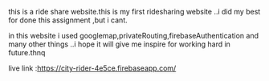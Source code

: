 this is a ride share website.this is my first ridesharing website ..i did my best for done this assignment ,but i cant.

in this website i used googlemap,privateRouting,firebaseAuthentication and many other things ..i hope it will give me inspire for working hard in future.thnq

live link :https://city-rider-4e5ce.firebaseapp.com/